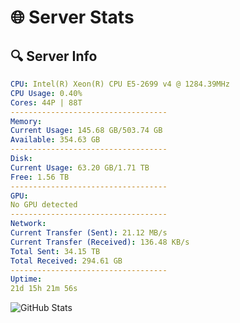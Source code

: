 # 🌐 Server Stats
## 🔍 Server Info
```yaml
CPU: Intel(R) Xeon(R) CPU E5-2699 v4 @ 1284.39MHz
CPU Usage: 0.40%
Cores: 44P | 88T
-----------------------------------
Memory:
Current Usage: 145.68 GB/503.74 GB
Available: 354.63 GB
-----------------------------------
Disk:
Current Usage: 63.20 GB/1.71 TB
Free: 1.56 TB
-----------------------------------
GPU:
No GPU detected
-----------------------------------
Network:
Current Transfer (Sent): 21.12 MB/s
Current Transfer (Received): 136.48 KB/s
Total Sent: 34.15 TB
Total Received: 294.61 GB
-----------------------------------
Uptime:
21d 15h 21m 56s
```
![GitHub Stats](https://img.shields.io/badge/Updated-2025-03-29_12:44:45-blue)